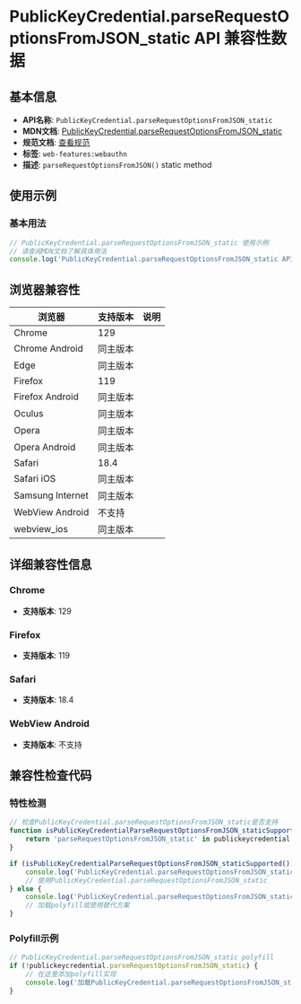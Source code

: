 # PublicKeyCredential.parseRequestOptionsFromJSON_static API 兼容性数据

## 基本信息

- **API名称**: `PublicKeyCredential.parseRequestOptionsFromJSON_static`
- **MDN文档**: [PublicKeyCredential.parseRequestOptionsFromJSON_static](https://developer.mozilla.org/docs/Web/API/PublicKeyCredential/parseRequestOptionsFromJSON_static)
- **规范文档**: [查看规范](https://w3c.github.io/webauthn/#dom-publickeycredential-parserequestoptionsfromjson)
- **标签**: `web-features:webauthn`
- **描述**: `parseRequestOptionsFromJSON()` static method

## 使用示例

### 基本用法

```javascript
// PublicKeyCredential.parseRequestOptionsFromJSON_static 使用示例
// 请查阅MDN文档了解具体用法
console.log('PublicKeyCredential.parseRequestOptionsFromJSON_static API');
```

## 浏览器兼容性

| 浏览器 | 支持版本 | 说明 |
|--------|----------|------|
| Chrome | 129 |  |
| Chrome Android | 同主版本 |  |
| Edge | 同主版本 |  |
| Firefox | 119 |  |
| Firefox Android | 同主版本 |  |
| Oculus | 同主版本 |  |
| Opera | 同主版本 |  |
| Opera Android | 同主版本 |  |
| Safari | 18.4 |  |
| Safari iOS | 同主版本 |  |
| Samsung Internet | 同主版本 |  |
| WebView Android | 不支持 |  |
| webview_ios | 同主版本 |  |

## 详细兼容性信息

### Chrome

- **支持版本**: 129

### Firefox

- **支持版本**: 119

### Safari

- **支持版本**: 18.4

### WebView Android

- **支持版本**: 不支持

## 兼容性检查代码

### 特性检测

```javascript
// 检查PublicKeyCredential.parseRequestOptionsFromJSON_static是否支持
function isPublicKeyCredentialParseRequestOptionsFromJSON_staticSupported() {
    return 'parseRequestOptionsFromJSON_static' in publickeycredential && typeof publickeycredential.parseRequestOptionsFromJSON_static === 'function';
}

if (isPublicKeyCredentialParseRequestOptionsFromJSON_staticSupported()) {
    console.log('PublicKeyCredential.parseRequestOptionsFromJSON_static 支持');
    // 使用PublicKeyCredential.parseRequestOptionsFromJSON_static
} else {
    console.log('PublicKeyCredential.parseRequestOptionsFromJSON_static 不支持，需要polyfill');
    // 加载polyfill或使用替代方案
}
```

### Polyfill示例

```javascript
// PublicKeyCredential.parseRequestOptionsFromJSON_static polyfill
if (!publickeycredential.parseRequestOptionsFromJSON_static) {
    // 在这里添加polyfill实现
    console.log('加载PublicKeyCredential.parseRequestOptionsFromJSON_static polyfill');
}
```

